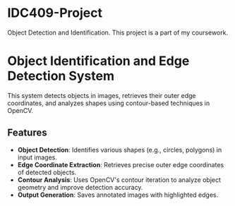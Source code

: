# IDC409-Project
Object Detection and Identification. This project is a part of my coursework.
# Object Identification and Edge Detection System

 This system detects objects in images, retrieves their outer edge coordinates, and analyzes shapes using contour-based techniques in OpenCV.

## Features

- **Object Detection**: Identifies various shapes (e.g., circles, polygons) in input images.
- **Edge Coordinate Extraction**: Retrieves precise outer edge coordinates of detected objects.
- **Contour Analysis**: Uses OpenCV's contour iteration to analyze object geometry and improve detection accuracy.
- **Output Generation**: Saves annotated images with highlighted edges.
 
